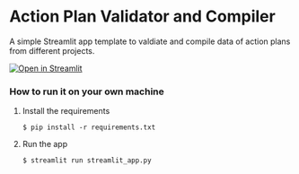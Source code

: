 # Action Plan Validator and Compiler

A simple Streamlit app template to valdiate and compile data of action plans from different projects.

[![Open in Streamlit](https://static.streamlit.io/badges/streamlit_badge_black_white.svg)](https://actionplanvalidation.streamlit.app/)

### How to run it on your own machine

1. Install the requirements

   ```
   $ pip install -r requirements.txt
   ```

2. Run the app

   ```
   $ streamlit run streamlit_app.py
   ```
